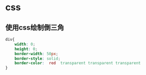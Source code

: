 # css



## 使用css绘制倒三角

```css
div{
    width: 0;
    height: 0;
    border-width: 50px;
    border-style: solid;
    border-color:  red  transparent transparent transparent
}
```


